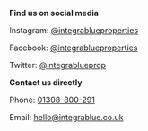 **Find us on social media**

Instagram: [@integrablueproperties](https://www.instagram.com/integrablueproperties/)

Facebook: [@integrablueproperties](https://www.facebook.com/integrablueproperties/)

Twitter: [@integrablueprop](https://twitter.com/integrablueprop)

**Contact us directly**

Phone: [01308-800-291](tel:01308-800-291)

Email: [hello@integrablue.co.uk](mailto:hello@integrablue.co.uk)
